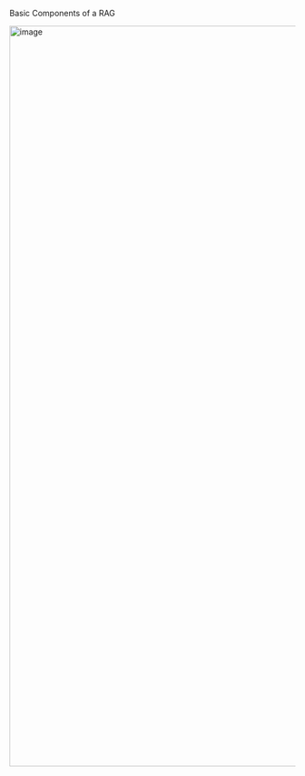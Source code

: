 Basic Components of a RAG

<img width="2292" height="1304" alt="image" src="https://github.com/user-attachments/assets/69af5487-0098-4394-8d7b-a59dce7170b8" />

